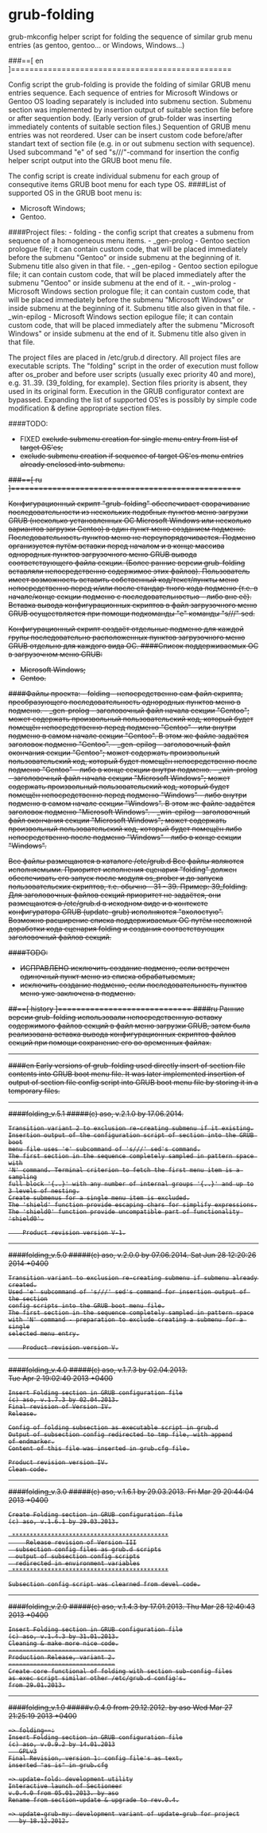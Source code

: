 grub-folding
============

grub-mkconfig helper script for folding the sequence of similar
grub menu entries (as gentoo, gentoo... or Windows, Windows...)

###==[ en ]================================================

Config script the grub-folding is provide the folding of similar GRUB menu
entries sequence.
Each sequence of entries for Microsoft Windows or Gentoo OS loading separately
is included into submenu section.
Submenu section was implemented by insertion output of suitable section file
before or after sequention body. (Early version of grub-folder was inserting
immediately contents of suitable section files.)
Sequention of GRUB menu entries was not reordered.
User can be insert custom code before/after standart text of section file
(e.g. in or out submenu section with sequence).
Used subcommand "e" of sed "s///"-command for insertion the config helper script output
into the GRUB boot menu file.

The config script is create individual submenu for each group of consequtive
items GRUB boot menu for each type OS.
####List of supported OS in the GRUB boot menu is:
 - Microsoft Windows;
 - Gentoo.

####Project files:
    - folding      - the config script that creates a submenu from sequence of a homogeneous
                     menu items.
    - _gen-prolog  - Gentoo section prologue file; it can contain custom code,
                     that will be placed immediately before the submenu "Gentoo"
                     or inside submenu at the beginning of it.
                     Submenu title also given in that file.
    - _gen-epilog  - Gentoo section epilogue file; it can contain custom code,
                     that will be placed immediately after the submenu "Gentoo"
                     or inside submenu at the end of it.
    - _win-prolog  - Microsoft Windows section prologue file; it can contain custom code,
                     that will be placed immediately before the submenu "Microsoft Windows"
                     or inside submenu at the beginning of it.
                     Submenu title also given in that file.
    - _win-epilog  - Microsoft Windows section epilogue file; it can contain custom code,
                     that will be placed immediately after the submenu "Microsoft Windows"
                     or inside submenu at the end of it.
                     Submenu title also given in that file.

The project files are placed in /etc/grub.d directory.
All project files are executable scripts.
The "folding" script in the order of execution must follow after os_prober and before
user scripts (usually exec priority 40 and more), e.g. 31..39. (39_folding, for example).
Section files priority is absent, they used in its original form.
Execution in the GRUB configurator context are bypassed.
Expanding the list of supported OS'es is possibly by simple code modification &
define appropriate section files.

####TODO:
- FIXED <S>exclude submenu creation for single menu entry from list of target OS'es;
- exclude submenu creation if sequence of target OS'es menu entries already
  enclosed into submenu.

###==[ ru ]==================================================

Конфигурационный скрипт "grub-folding" обеспечивает сворачивание последовательности
из нескольких подобных пунктов меню загрузки GRUB (несколько установленных ОС
Microsoft Windows или несколько вариантов загрузки Gentoo) в один пункт меню
созданием подменю.
Последовательность пунктов меню не переупорядочивается.
Подменю организуется путём вставки перед началом и в конце массива однородных пунктов
загрузочного меню GRUB вывода соответствующего файла секции.
(Более ранние версии grub-folding вставляли непосредственно содержимое этих файлов).
Пользователь имеет возможность вставить собственный код/текст/пункты меню
непосредственно перед и/или после стандар тного кода подменю (т.е. в начале/конце
секции подменю с последовательностью - либо вне её).
Вставка вывода конфигурационных скриптов в файл загрузочного меню GRUB осуществляется
при помощи подкоманды "e" команды "s///" sed. 

Конфигурационный скрипт создаёт отдельные подменю для каждой групы последовательно
расположенных пунктов загрузочного меню GRUB отдельно для каждого вида ОС.
####Список поддерживаемых ОС в загрузочном меню GRUB: 
 - Microsoft Windows;
 - Gentoo.

####Файлы проекта:
    - folding      - непосредственно сам файл скрипта, преобразующего последовательность
                     однородных пунктов меню в подменю.
    - _gen-prolog  - заголовочный файл начала секции "Gentoo"; может содержать
                     произвольный пользовательский код, который будет помещён
                     непосредственно перед подменю "Gentoo" - или внутри подменю
                     в самом начале секции "Gentoo".
                     В этом же файле задаётся заголовок подменю "Gentoo".
    - _gen-epilog  - заголовочный файл окончания секции "Gentoo"; может содержать
                     произвольный пользовательский код, который будет помещён
                     непосредственно после подменю "Gentoo" - либо в конце секции
                     внутри подменю.
    - _win-prolog  - заголовочный файл начала секции "Microsoft Windows"; может
                     содержать произвольный пользовательский код, который будет
                     помещён непосредственно перед подменю "Windows" - либо внутри подменю
                     в самом начале секции "Windows".
                     В этом же файле задаётся заголовок подменю "Microsoft Windows".
    - _win-epilog  - заголовочный файл окончания секции "Microsoft Windows"; может
                     содержать произвольный пользовательский код, который будет
                     помещён либо непосредственно после подменю "Windows" - либо
                     в конце секции "Windows".

Все файлы размещаются в каталоге /etc/grub.d
Все файлы являются исполняемыми.
Приоритет исполнения сценария "folding" должен обеспечивать его запуск
после модуля os_prober и до запуска пользовательских скриптов,
т.е. обычно - 31 - 39. Пример: 39_folding.
Для заголовочных файлов секций приоритет не задаётся, они размещаются в
/etc/grub.d в исходном виде и в контексте конфигуратора GRUB (update-grub)
исполняются "вхолостую".
Возможно расширение списка поддерживаемых ОС путём несложной доработки кода
сценария folding и создания соответствующих заголовочный файлов секций.

####TODO:
- ИСПРАВЛЕНО <S>исключить создание подменю, если встречен одиночный пункт меню из списка обрабатывемых;
- исключить создание подменю, если последовательность пунктов меню уже заключена в подменю.

##==[ history ]=============================
####ru
Ранние версии grub-folding использовали непосредственную вставку содержимого файлов секций
в файл меню загрузки GRUB, затем была реализована вставка вывода конфигурационных
скриптов файлов секций при помощи сохранение его во временных файлах.

-------------------------------------------------------------------------------
####en
Early versions of grub-folding used directly insert of section file contents into
GRUB boot menu file. It was later implemented insertion of output of section file
config script into GRUB boot menu file by storing it in a temporary files.

-------------------------------------------------------------------------------

####folding_v.5.1
#####(c) aso, v.2.1.0 by 17.06.2014.

    Transition variant 2 to exclusion re-creating submenu if it existing.
    Insertion output of the configuration script of section into the GRUB boot
    menu file uses 'e' subcommand of 's///' sed's command.
    The first section in the sequence completely sampled in pattern space with
    'N' command. Terminal criterion to fetch the first menu item is a sampling
    full block '{..}' with any number of internal groups '{..}' and up to
    3 levels of nesting.
    Create submenus for a single menu item is excluded.
    The 'shield' function provide escaping chars for simplify expressions.
    The 'shield0' function provide uncompatible part of functionality 'shield0'.

        Product revision version V-1.
-------------------------------------------------------------------------------

####folding_v.5.0
#####(c) aso, v.2.0.0 by 07.06.2014.
Sat Jun 28 12:20:26 2014 +0400

    Transition variant to exclusion re-creating submenu if submenu already created.
    Used 'e' subcommand of 's///' sed's command for insertion output of the section
    config scripts into the GRUB boot menu file.
    The first section in the sequence completely sampled in pattern space
    with 'N' command - preparation to exclude creating a submenu for a single
    selected menu entry.

        Product revision version V.
-------------------------------------------------------------------------------

####folding_v.4.0
#####(c) aso, v.1.7.3 by 02.04.2013.	
Tue Apr 2 19:02:40 2013 +0400

    Insert Folding section in GRUB configuration file
    (c) aso, v.1.7.3 by 02.04.2013.
    Final revision of Version IV.
    Release.

    Config of folding subsection as executable script in grub.d
    Output of subsection config redirected to tmp file, with append
    of endmarker.
    Content of this file was inserted in grub.cfg file.

    Product revision version IV.
    Clean code.
-------------------------------------------------------------------------------

####folding_v.3.0
#####(c) aso, v.1.6.1 by 29.03.2013.
Fri Mar 29 20:44:04 2013 +0400

    Create Folding section in GRUB configuration file
    (c) aso, v.1.6.1 by 29.03.2013.

     ********************************************
         Release revision of Version III
      subsection config files as grub.d scripts
      output of subsection config scripts
      redirected in environment variables
     ********************************************

    Subsection config script was clearned from devel code.
-------------------------------------------------------------------------------

####folding_v.2.0
#####(c) aso, v.1.4.3 by 17.01.2013.
Thu Mar 28 12:40:43 2013 +0400

    Insert Folding section in GRUB configuration file
    (c) aso, v.1.4.3 by 31.01.2013.
    Cleaning & make more nice code.
    ==============================
    Production Release, variant 2.
    ==============================
    Create core functional of folding with section sub-config files
    as exec script similar other /etc/grub.d config's.
    from 29.01.2013.
-------------------------------------------------------------------------------

####folding_v.1.0
#####v.0.4.0 from 29.12.2012. by aso
Wed Mar 27 21:25:19 2013 +0400

    => folding==:
    Insert Folding section in GRUB configuration file
    (c) aso, v.0.9.2 by 14.01.2013
       GPLv3
    Final Revision, version 1: config file's as text,
    inserted "as is" in grub.cfg

    => update-fold: development utility
    Interactive launch of Sectioneer
    v.0.4.0 from 05.01.2013. by aso
    Rename from section-update & upgrade to rev.0.4.

    => update-grub-my: development variant of update-grub for project
       by 18.12.2012.
